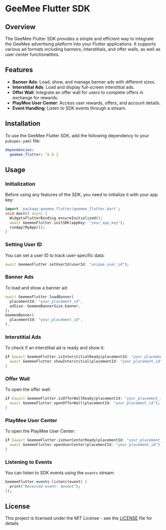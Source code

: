 # GeeMee Flutter SDK

## Overview
The GeeMee Flutter SDK provides a simple and efficient way to integrate the GeeMee advertising platform into your Flutter applications. It supports various ad formats including banners, interstitials, and offer walls, as well as user center functionalities.

## Features
- **Banner Ads**: Load, show, and manage banner ads with different sizes.
- **Interstitial Ads**: Load and display full-screen interstitial ads.
- **Offer Wall**: Integrate an offer wall for users to complete offers in exchange for rewards.
- **PlayMee User Center**: Access user rewards, offers, and account details.  
- **Event Handling**: Listen to SDK events through a stream.

## Installation
To use the GeeMee Flutter SDK, add the following dependency to your `pubspec.yaml` file:
```yaml
dependencies:
  geemee_flutter: ^0.0.2
```

## Usage
### Initialization
Before using any features of the SDK, you need to initialize it with your app key:
```dart
import 'package:geemee_flutter/geemee_flutter.dart';
void main() async {
  WidgetsFlutterBinding.ensureInitialized();
  await GeemeeFlutter.initSDK(appKey: "your_app_key");
  runApp(MyApp());
}
```

### Setting User ID
You can set a user ID to track user-specific data:
```dart
await GeemeeFlutter.setUserId(userId: "unique_user_id");
```

### Banner Ads
To load and show a banner ad:
```dart
await GeemeeFlutter.loadBanner(
  placementId: "your_placement_id",
  adSize: GeemeeBannerSize.banner,
);
GeemeeBanner(
  placementId: "your_placement_id",
),
```

### Interstitial Ads
To check if an interstitial ad is ready and show it:
```dart
if (await GeemeeFlutter.isInterstitialReady(placementId: "your_placement_id")) {
  await GeemeeFlutter.showInterstitial(placementId: "your_placement_id");
}
```

### Offer Wall
To open the offer wall:
```dart
if (await GeemeeFlutter.isOfferWallReady(placementId: "your_placement_id")) {
  await GeemeeFlutter.openOfferWall(placementId: "your_placement_id");
}
```

### PlayMee User Center
To open the PlayMee User Center:
```dart
if (await GeemeeFlutter.isUserCenterReady(placementId: "your_placement_id")) {
  await GeemeeFlutter.openUserCenter(placementId: "your_placement_id");
} 
```

### Listening to Events
You can listen to SDK events using the `events` stream:
```dart
GeemeeFlutter.events.listen((event) {
  print("Received event: $event");
});
```

## License
This project is licensed under the MIT License - see the [LICENSE](LICENSE) file for details
